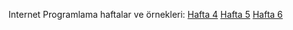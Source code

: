 
Internet Programlama haftalar ve örnekleri:
[Hafta 4](Hafta4)
[Hafta 5](Hafta5)
[Hafta 6](Hafta6)

